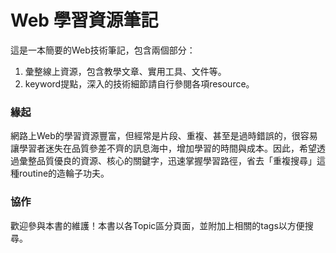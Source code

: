 # Web 學習資源筆記

這是一本簡要的Web技術筆記，包含兩個部分：

1. 彙整線上資源，包含教學文章、實用工具、文件等。
2. keyword提點，深入的技術細節請自行參閱各項resource。

### 緣起

網路上Web的學習資源豐富，但經常是片段、重複、甚至是過時錯誤的，很容易讓學習者迷失在品質參差不齊的訊息海中，增加學習的時間與成本。因此，希望透過彙整品質優良的資源、核心的關鍵字，迅速掌握學習路徑，省去「重複搜尋」這種routine的造輪子功夫。

### 協作

歡迎參與本書的維護！本書以各Topic區分頁面，並附加上相關的tags以方便搜尋。


